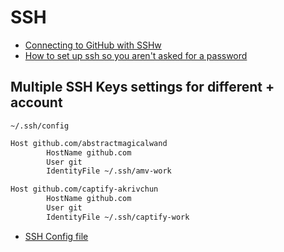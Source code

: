 # SSH

- [Connecting to GitHub with SSHw](https://help.github.com/en/github/authenticating-to-github/connecting-to-github-with-ssh)
- [How to set up ssh so you aren't asked for a password](https://www.debian.org/devel/passwordlessssh)

## Multiple SSH Keys settings for different + account

`~/.ssh/config`

```sh
Host github.com/abstractmagicalwand
        HostName github.com
        User git
        IdentityFile ~/.ssh/amv-work

Host github.com/captify-akrivchun
        HostName github.com
        User git
        IdentityFile ~/.ssh/captify-work
```

- [SSH Config file](https://www.ssh.com/ssh/config/)
